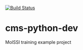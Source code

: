 [![Build Status](https://travis-ci.org/yaoyi92/cms-python-dev.svg?branch=master)](https://travis-ci.org/yaoyi92/cms-python-dev)
# cms-python-dev
MolSSI training example project
